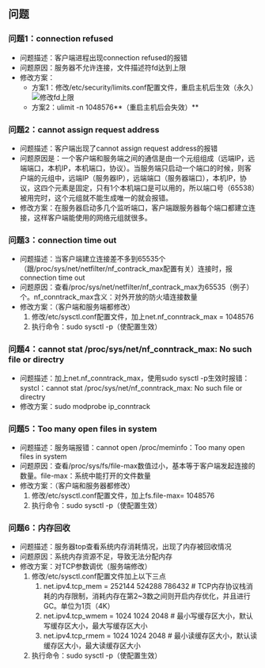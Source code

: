 ## 问题

### 问题1：connection refused

+ 问题描述：客户端进程出现connection refused的报错
+ 问题原因：服务器不允许连接，文件描述符fd达到上限
+ 修改方案：
  + 方案1：修改/etc/security/limits.conf配置文件，重启主机后生效（永久）![修改fd上限](G:\knowledge\网络\images\修改fd上限.png)
  + 方案2：ulimit -n 1048576**（重启主机后会失效）**

### 问题2：cannot assign request address

+ 问题描述：客户端出现了cannot assign request address的报错
+ 问题原因是：一个客户端和服务端之间的通信是由一个元组组成（远端IP，远端端口，本机IP，本机端口，协议）。当服务端只启动一个端口的时候，则客户端的元组中，远端IP（服务器IP），远端端口（服务器端口），本机IP，协议，这四个元素是固定，只有1个本机端口是可以用的，所以端口号（65538）被用完时，这个元组就不能生成唯一的就会报错。
+ 修改方案：在服务器启动多几个监听端口，客户端跟服务器每个端口都建立连接，这样客户端能使用的网络元组就很多。

### 问题3：connection time out

+ 问题描述：当客户端建立连接差不多到65535个（跟/proc/sys/net/netfilter/nf_contrack_max配置有关）连接时，报connection time out
+ 问题原因：查看/proc/sys/net/netfilter/nf_contrack_max为65535（例子）个。nf_conntrack_max含义：对外开放的防火墙连接数量
+ 修改方案：（客户端和服务端都修改）
  1. 修改/etc/sysctl.conf配置文件，加上net.nf_conntrack_max = 1048576
  2. 执行命令：sudo sysctl -p（使配置生效）

### 问题4：cannot stat /proc/sys/net/nf_conntrack_max: No such file or directry

+ 问题描述：加上net.nf_conntrack_max，使用sudo sysctl -p生效时报错：systcl：cannot stat /proc/sys/net/nf_conntrack_max: No such file or directry
+ 修改方案：sudo modprobe ip_conntrack

### 问题5：Too many open files in system

+ 问题描述：服务端报错：cannot open /proc/meminfo：Too many open files in system
+ 问题原因：查看/proc/sys/fs/file-max数值过小，基本等于客户端发起连接的数量。file-max：系统中能打开的文件数量
+ 修改方案：（客户端和服务器都修改）
  1. 修改/etc/sysctl.conf配置文件，加上fs.file-max= 1048576
  2. 执行命令：sudo sysctl -p（使配置生效）

### 问题6：内存回收

+ 问题描述：服务器top查看系统内存消耗情况，出现了内存被回收情况
+ 问题原因：系统内存资源不足，导致无法分配内存
+ 修改方案：对TCP参数调优（服务端修改）
  1. 修改/etc/sysctl.conf配置文件加上以下三点
     1. net.ipv4.tcp_mem = 252144 524288 786432 # TCP内存协议栈消耗的内存限制，消耗内存在第2~3数之间则开启内存优化，并且进行GC。单位为1页（4K）
     2. net.ipv4.tcp_wmem = 1024 1024 2048 # 最小写缓存区大小，默认写缓存区大小，最大写缓存区大小
     3. net.ipv4.tcp_rmem = 1024 1024 2048 # 最小读缓存区大小，默认读缓存区大小，最大读缓存区大小
  2. 执行命令：sudo sysctl -p（使配置生效）